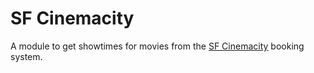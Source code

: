 # SF Cinemacity

A module to get showtimes for movies from the [SF Cinemacity](sfcinemacity.com) booking system.
